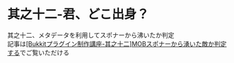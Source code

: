 # 其之十二-君、どこ出身？
其之十二、メタデータを利用してスポナーから沸いたか判定  
記事は[[Bukkitプラグイン制作講座-其之十二]MOBスポナーから湧いた敵か判定する](https://jyn.jp/bukkit-plugin-development-12/)でご覧いただける
